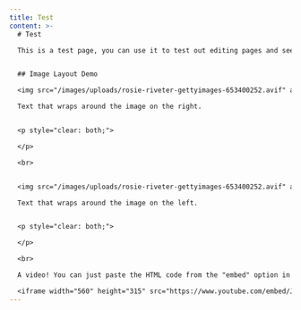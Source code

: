 ```yaml
---
title: Test
content: >-
  # Test

  This is a test page, you can use it to test out editing pages and seeing how your changes look once published. It uses markdown as syntax and can run HTML too. You can have as much content here as you want, so feel free to leave samples here for reference, or remove them if they won't be needed again.


  ## Image Layout Demo

  <img src="/images/uploads/rosie-riveter-gettyimages-653400252.avif" alt="Description" style="float: left; margin-right: 15px; width: 50%;">

  Text that wraps around the image on the right.


  <p style="clear: both;">

  </p>

  <br>


  <img src="/images/uploads/rosie-riveter-gettyimages-653400252.avif" alt="Description" style="float: right; margin-left: 15px; width: 50%;">

  Text that wraps around the image on the left.


  <p style="clear: both;">

  </p>

  <br>

  A video! You can just paste the HTML code from the "embed" option in youtube:

  <iframe width="560" height="315" src="https://www.youtube.com/embed/JXOxR8Z4h8k?si=N28gFNu3FyBDbcPC" title="YouTube video player" frameborder="0" allow="accelerometer; autoplay; clipboard-write; encrypted-media; gyroscope; picture-in-picture; web-share" referrerpolicy="strict-origin-when-cross-origin" allowfullscreen></iframe>
---
```

